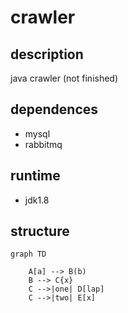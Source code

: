 # crawler
## description

java crawler (not finished)

## dependences

+ mysql
+ rabbitmq

## runtime

+ jdk1.8

## structure


```
graph TD

    A[a] --> B(b)
    B --> C{x}
    C -->|one| D[lap]
    C -->|two| E[x]

```
